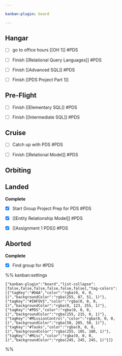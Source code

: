 ```yaml
---

kanban-plugin: board

---
```


## Hangar

- [ ] go to office hours [[OH 1]] #PDS
- [ ] Finish [[Relational Query Languages]] #PDS
- [ ] Finish [[Advanced SQL]] #PDS
- [ ] Finish [[PDS Project Part 1]]


## Pre-Flight

- [ ] Finish [[Elementary SQL]] #PDS
- [ ] Finish [[Intermediate SQL]] #PDS


## Cruise

- [ ] Catch up with PDS #PDS
- [ ] Finish [[Relational Model]] #PDS


## Orbiting



## Landed

**Complete**
- [x] Start Group Project Prep for PDS #PDS
- [x] [[Entity Relationship Model]] #PDS
- [x] [[Assignment 1 PDS]] #PDS


## Aborted

**Complete**
- [x] Find group for #PDS




%% kanban:settings
```
{"kanban-plugin":"board","list-collapse":[false,false,false,false,false,false],"tag-colors":[{"tagKey":"#DAA","color":"rgba(0, 0, 0, 1)","backgroundColor":"rgba(255, 87, 51, 1)"},{"tagKey":"#INFOVI","color":"rgba(0, 0, 0, 1)","backgroundColor":"rgba(0, 123, 255, 1)"},{"tagKey":"#PDS","color":"rgba(0, 0, 0, 1)","backgroundColor":"rgba(255, 215, 0, 1)"},{"tagKey":"#MissionControl","color":"rgba(0, 0, 0, 1)","backgroundColor":"rgba(50, 205, 50, 1)"},{"tagKey":"#Tasks","color":"rgba(0, 0, 0, 1)","backgroundColor":"rgba(255, 105, 180, 1)"},{"tagKey":"#Misc","color":"rgba(0, 0, 0, 1)","backgroundColor":"rgba(245, 245, 245, 1)"}]}
```
%%